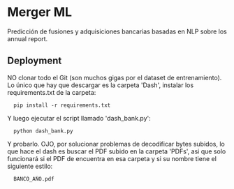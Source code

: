 # Merger ML

Predicción de fusiones y adquisiciones bancarias basadas en NLP sobre los annual report.

## Deployment

NO clonar todo el Git (son muchos gigas por el dataset de entrenamiento). Lo único que hay que descargar es la carpeta 'Dash', instalar los requirements.txt de la carpeta:
```pip
  pip install -r requirements.txt
```
Y luego ejecutar el script llamado 'dash_bank.py':
```pip
  python dash_bank.py
```
Y probarlo. OJO, por solucionar problemas de decodificar bytes subidos, lo que hace el dash es buscar el PDF subido en la carpeta 'PDFs', asi que solo funcionará si el PDF de encuentra en esa carpeta y si su nombre tiene el siguiente estilo:
```pip
  BANCO_AÑO.pdf
```
